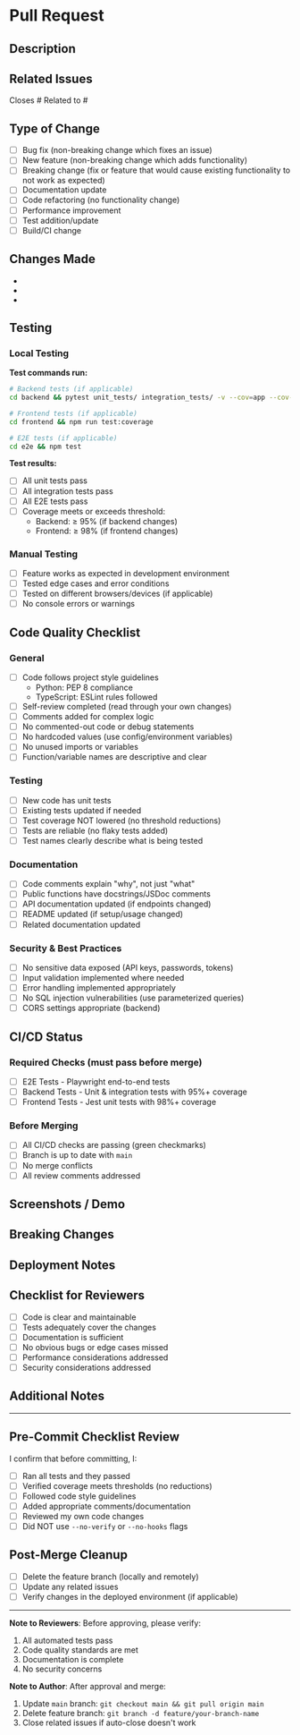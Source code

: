 # Pull Request

## Description
<!-- Provide a clear and concise description of what this PR does -->



## Related Issues
<!-- Link to the issue(s) this PR addresses -->
Closes #
Related to #

## Type of Change
<!-- Mark the appropriate option with an 'x' -->
- [ ] Bug fix (non-breaking change which fixes an issue)
- [ ] New feature (non-breaking change which adds functionality)
- [ ] Breaking change (fix or feature that would cause existing functionality to not work as expected)
- [ ] Documentation update
- [ ] Code refactoring (no functionality change)
- [ ] Performance improvement
- [ ] Test addition/update
- [ ] Build/CI change

## Changes Made
<!-- List the specific changes made in this PR -->
- 
- 
- 

## Testing

### Local Testing
<!-- Describe how you tested these changes locally -->

**Test commands run:**
```bash
# Backend tests (if applicable)
cd backend && pytest unit_tests/ integration_tests/ -v --cov=app --cov-fail-under=95

# Frontend tests (if applicable)
cd frontend && npm run test:coverage

# E2E tests (if applicable)
cd e2e && npm test
```

**Test results:**
- [ ] All unit tests pass
- [ ] All integration tests pass
- [ ] All E2E tests pass
- [ ] Coverage meets or exceeds threshold:
  - Backend: ≥ 95% (if backend changes)
  - Frontend: ≥ 98% (if frontend changes)

### Manual Testing
<!-- Describe manual testing performed -->
- [ ] Feature works as expected in development environment
- [ ] Tested edge cases and error conditions
- [ ] Tested on different browsers/devices (if applicable)
- [ ] No console errors or warnings

## Code Quality Checklist

### General
- [ ] Code follows project style guidelines
  - Python: PEP 8 compliance
  - TypeScript: ESLint rules followed
- [ ] Self-review completed (read through your own changes)
- [ ] Comments added for complex logic
- [ ] No commented-out code or debug statements
- [ ] No hardcoded values (use config/environment variables)
- [ ] No unused imports or variables
- [ ] Function/variable names are descriptive and clear

### Testing
- [ ] New code has unit tests
- [ ] Existing tests updated if needed
- [ ] Test coverage NOT lowered (no threshold reductions)
- [ ] Tests are reliable (no flaky tests added)
- [ ] Test names clearly describe what is being tested

### Documentation
- [ ] Code comments explain "why", not just "what"
- [ ] Public functions have docstrings/JSDoc comments
- [ ] API documentation updated (if endpoints changed)
- [ ] README updated (if setup/usage changed)
- [ ] Related documentation updated

### Security & Best Practices
- [ ] No sensitive data exposed (API keys, passwords, tokens)
- [ ] Input validation implemented where needed
- [ ] Error handling implemented appropriately
- [ ] No SQL injection vulnerabilities (use parameterized queries)
- [ ] CORS settings appropriate (backend)

## CI/CD Status

<!-- GitHub Actions will automatically run these checks -->

### Required Checks (must pass before merge)
- [ ] E2E Tests - Playwright end-to-end tests
- [ ] Backend Tests - Unit & integration tests with 95%+ coverage
- [ ] Frontend Tests - Jest unit tests with 98%+ coverage

### Before Merging
- [ ] All CI/CD checks are passing (green checkmarks)
- [ ] Branch is up to date with `main`
- [ ] No merge conflicts
- [ ] All review comments addressed

## Screenshots / Demo
<!-- Add screenshots or GIFs if this PR includes UI changes -->



## Breaking Changes
<!-- If this PR includes breaking changes, describe them and migration steps -->



## Deployment Notes
<!-- Any special deployment considerations or steps required? -->



## Checklist for Reviewers
<!-- Guidelines for code reviewers -->
- [ ] Code is clear and maintainable
- [ ] Tests adequately cover the changes
- [ ] Documentation is sufficient
- [ ] No obvious bugs or edge cases missed
- [ ] Performance considerations addressed
- [ ] Security considerations addressed

## Additional Notes
<!-- Any other information that reviewers should know -->



---

## Pre-Commit Checklist Review
<!-- Confirm you followed the pre-commit checklist from the Git workflow -->
I confirm that before committing, I:
- [ ] Ran all tests and they passed
- [ ] Verified coverage meets thresholds (no reductions)
- [ ] Followed code style guidelines
- [ ] Added appropriate comments/documentation
- [ ] Reviewed my own code changes
- [ ] Did NOT use `--no-verify` or `--no-hooks` flags

## Post-Merge Cleanup
<!-- After this PR is merged, don't forget to: -->
- [ ] Delete the feature branch (locally and remotely)
- [ ] Update any related issues
- [ ] Verify changes in the deployed environment (if applicable)

---

**Note to Reviewers**: Before approving, please verify:
1. All automated tests pass
2. Code quality standards are met
3. Documentation is complete
4. No security concerns

**Note to Author**: After approval and merge:
1. Update `main` branch: `git checkout main && git pull origin main`
2. Delete feature branch: `git branch -d feature/your-branch-name`
3. Close related issues if auto-close doesn't work
